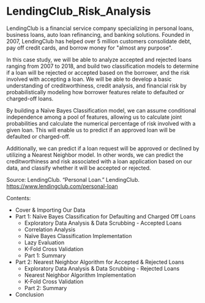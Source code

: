 # LendingClub_Risk_Analysis

LendingClub is a financial service company specializing in personal loans, business loans, auto loan refinancing, and banking solutions. Founded in 2007, LendingClub has helped over 5 million customers consolidate debt, pay off credit cards, and borrow money for "almost any purpose". 

In this case study, we will be able to analyze accepted and rejected loans ranging from 2007 to 2018, and build two classification models to determine if a loan will be rejected or accepted based on the borrower, and the risk involved with accepting a loan. We will be able to develop a basic understanding of creditworthiness, credit analysis, and financial risk by probabilistically modeling how borrower features relate to defaulted or charged-off loans.

By building a Naïve Bayes Classification model, we can assume conditional independence among a pool of features, allowing us to calculate joint probabilities and calculate the numerical percentage of risk involved with a given loan. This will enable us to predict if an approved loan will be defaulted or charged-off. 

Additionally, we can predict if a loan request will be approved or declined by utilizing a Nearest Neighbor model. In other words, we can predict the creditworthiness and risk associated with a loan application based on our data, and classify whether it will be accepted or rejected. 


Source: LendingClub. “Personal Loan.” LendingClub. https://www.lendingclub.com/personal-loan

Contents: 

- Cover & Importing Our Data
- Part 1: Naïve Bayes Classification for Defaulting and Charged Off Loans
    - Exploratory Data Analysis & Data Scrubbing - Accepted Loans
    - Correlation Analysis
    - Naïve Bayes Classification Implementation
    - Lazy Evaluation
    - K-Fold Cross Validation
    - Part 1: Summary
- Part 2: Nearest Neighbor Algorithm for Accepted & Rejected Loans
    - Exploratory Data Analysis & Data Scrubbing - Rejected Loans
    - Nearest Neighbor Algorithm Implementation
    - K-Fold Cross Validation
    - Part 2: Summary
- Conclusion 
